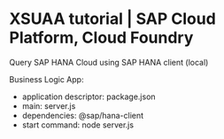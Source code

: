 # XSUAA tutorial | SAP Cloud Platform, Cloud Foundry 

Query SAP HANA Cloud using SAP HANA client (local)

Business Logic App:
- application descriptor: package.json
- main: server.js
- dependencies: @sap/hana-client 
- start command: node server.js
